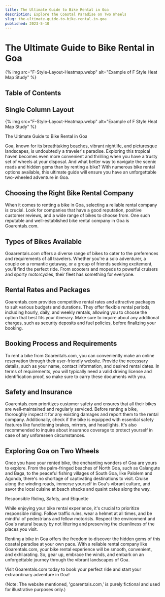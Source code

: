 ```yaml
---
title: The Ultimate Guide to Bike Rental in Goa
description: Explore the Coastal Paradise on Two Wheels
slug: the-ultimate-guide-to-bike-rental-in-goa
published: 2023-5-10
---
```


# The Ultimate Guide to Bike Rental in Goa

{% img src="F-Style-Layout-Heatmap.webp" alt="Example of F Style Heat Map Study" %}

## Table of Contents

## Single Column Layout

{% img src="F-Style-Layout-Heatmap.webp" alt="Example of F Style Heat Map Study" %}

The Ultimate Guide to Bike Rental in Goa

Goa, known for its breathtaking beaches, vibrant nightlife, and picturesque landscapes, is undoubtedly a traveler's paradise. Exploring this tropical haven becomes even more convenient and thrilling when you have a trusty set of wheels at your disposal. And what better way to navigate the scenic roads and hidden gems than by renting a bike? With numerous bike rental options available, this ultimate guide will ensure you have an unforgettable two-wheeled adventure in Goa.

## Choosing the Right Bike Rental Company

When it comes to renting a bike in Goa, selecting a reliable rental company is crucial. Look for companies that have a good reputation, positive customer reviews, and a wide range of bikes to choose from. One such reputable and well-established bike rental company in Goa is Goarentals.com.

## Types of Bikes Available

Goaarentals.com offers a diverse range of bikes to cater to the preferences and requirements of all travelers. Whether you're a solo adventurer, a couple on a romantic getaway, or a group of friends seeking excitement, you'll find the perfect ride. From scooters and mopeds to powerful cruisers and sporty motorcycles, their fleet has something for everyone.

## Rental Rates and Packages

Goarentals.com provides competitive rental rates and attractive packages to suit various budgets and durations. They offer flexible rental periods, including hourly, daily, and weekly rentals, allowing you to choose the option that best fits your itinerary. Make sure to inquire about any additional charges, such as security deposits and fuel policies, before finalizing your booking.

## Booking Process and Requirements

To rent a bike from Goarentals.com, you can conveniently make an online reservation through their user-friendly website. Provide the necessary details, such as your name, contact information, and desired rental dates. In terms of requirements, you will typically need a valid driving license and identification proof, so make sure to carry these documents with you.

## Safety and Insurance

Goarentals.com prioritizes customer safety and ensures that all their bikes are well-maintained and regularly serviced. Before renting a bike, thoroughly inspect it for any existing damages and report them to the rental company. Additionally, check if the bike is equipped with essential safety features like functioning brakes, mirrors, and headlights. It's also recommended to inquire about insurance coverage to protect yourself in case of any unforeseen circumstances.

## Exploring Goa on Two Wheels

Once you have your rented bike, the enchanting wonders of Goa are yours to explore. From the palm-fringed beaches of North Goa, such as Calangute and Baga, to the peaceful fishing villages of South Goa, like Palolem and Agonda, there's no shortage of captivating destinations to visit. Cruise along the winding roads, immerse yourself in Goa's vibrant culture, and savor the local cuisine at beach shacks and quaint cafes along the way.

Responsible Riding, Safety, and Etiquette

While enjoying your bike rental experience, it's crucial to prioritize responsible riding. Follow traffic rules, wear a helmet at all times, and be mindful of pedestrians and fellow motorists. Respect the environment and Goa's natural beauty by not littering and preserving the cleanliness of the places you visit.

Renting a bike in Goa offers the freedom to discover the hidden gems of this coastal paradise at your own pace. With a reliable rental company like Goarentals.com, your bike rental experience will be smooth, convenient, and exhilarating. So, gear up, embrace the winds, and embark on an unforgettable journey through the vibrant landscapes of Goa.

Visit Goarentals.com today to book your perfect ride and start your extraordinary adventure in Goa!

(Note: The website mentioned, 'goarentals.com,' is purely fictional and used for illustrative purposes only.)

